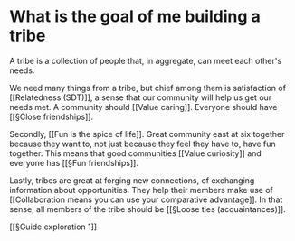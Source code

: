# What is the goal of me building a tribe
A tribe is a collection of people that, in aggregate, can meet each other's needs.

We need many things from a tribe, but chief among them is satisfaction of [[Relatedness (SDT)]], a sense that our community will help us get our needs met. A community should [[Value caring]]. Everyone should have [[§Close friendships]].

Secondly, [[Fun is the spice of life]]. Great community east at six together because they want to, not just because they feel they have to, have fun together. This means that good communities [[Value curiosity]] and everyone has [[§Fun friendships]].

Lastly, tribes are great at forging new connections, of exchanging information about opportunities. They help their members make use of [[Collaboration means you can use your comparative advantage]]. In that sense, all members of the tribe should be [[§Loose ties (acquaintances)]].


<!-- #p0 -->

<!-- {BearID:32E14C35-69CD-4B27-9B1C-D95F3A54DAF9-25015-0000059EECFEAA45} -->
[[§Guide exploration 1]]
